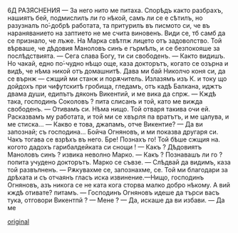 ﻿6Д	РАЗЯСНЕНИЯ
— За него нито ме питаха. Спорѣдъ както разбрахъ, нашиятъ бей, подмислилъ ли го нѣкой, самъ ли се е сѣтилъ, но разузналъ по́-добрѣ работата, та притурилъ въ писмото си, че въ нараняванието на заптието не ме счита виновенъ. Види се, тб самб да се признало, че лъже.
На Марка свѣтпж лицето отъ задоволство. Той вѣрваше, че дѣдовия Маноловъ синъ е гърмѣлъ, и се безпокояше за послѣдствията.
— Сега слава Богу, ти си свободенъ.
— Както видишъ. Но чакай, едно по́-чудно нѣщо още, каза докторътъ, когато се озърна и видѣ, че нѣма никой отъ домашнитѣ. Дава ми бай Николчо коня си, да се върнж — сжщий ми станж и порѫчитель. Излазямъ изъ К. и току що дойдохъ при чифутскитѣ гробища, гледамъ, отъ кадѣ Балкана, иджтъ двама души, едипътъ дяконъ Викентий, и ме вика да спрж. — Кждѣ така, господинъ Соколовъ ? пита слисанъ и той, като ме вижда свободенъ. — Отивамъ си. Нѣма нищо. Той отваря такива очи ей. Расказвамъ му работата, и той ми се хвърля па вратътъ, и ме цалува, и ме стиска... — Какво е това, джапамъ, отче Викентие? — Да ви запознай; съ господина... Бойча Огняновъ, и ми показва другаря си. Чакъ тогава се взрѣхъ въ него. Бре! Познахъ го! Той бѣше сжщия на. когото дадохъ гарибалдейката си снощи !
— Какъ ? Дѣдовиятъ Маноловъ синъ ? извика неволно Марко.
— Какъ ? Познавашъ ли го ? попита учудено докторътъ.
Марко се съвзе. — Слѣдвай да видимъ, каза той развълненъ.
— Рѫкувахме се, запознахме, се. Той ми благодари за дрѣхата и съ отчаянъ гласъ иска извинение.—Нищо, господинъ Огняновъ, азъ никога се не ката кога сторва малко добро нѣкому. А вий кждѣ отивате? питамъ. — Господинъ Огняновъ идеше да търси васъ тука, отговори Викентпй ? — Мене ? — Да, искаше да ви избави. — Да ме

[original](images/077.jpg)